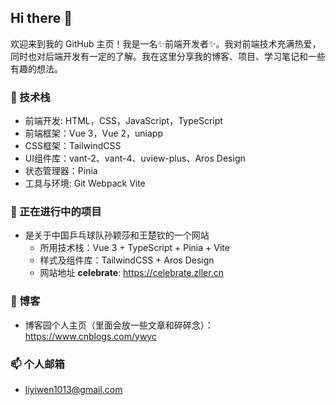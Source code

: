 ## Hi there 👋
欢迎来到我的 GitHub 主页！我是一名✨前端开发者✨。我对前端技术充满热爱，同时也对后端开发有一定的了解。我在这里分享我的博客、项目、学习笔记和一些有趣的想法。
### 🚀 技术栈

- 前端开发:  HTML，CSS，JavaScript，TypeScript
- 前端框架：Vue 3，Vue 2，uniapp
- CSS框架：TailwindCSS
- UI组件库：vant-2、vant-4、uview-plus、Aros Design
- 状态管理器：Pinia‌
- 工具与环境: Git Webpack Vite
### 🌱 正在进行中的项目
- 是关于中国乒乓球队孙颖莎和王楚钦的一个网站
  - 所用技术栈：Vue 3 + TypeScript + Pinia‌ + Vite
  - 样式及组件库：TailwindCSS + Aros Design
  - 网站地址  **celebrate**: https://celebrate.zller.cn
### 📝 博客
- 博客园个人主页（里面会放一些文章和碎碎念）：https://www.cnblogs.com/ywyc
### 📫 个人邮箱
- liyiwen1013@gmail.com

